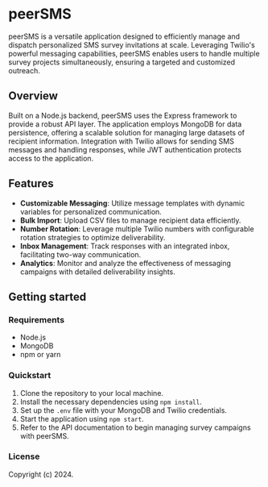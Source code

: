 # peerSMS

peerSMS is a versatile application designed to efficiently manage and dispatch personalized SMS survey invitations at scale. Leveraging Twilio's powerful messaging capabilities, peerSMS enables users to handle multiple survey projects simultaneously, ensuring a targeted and customized outreach.

## Overview

Built on a Node.js backend, peerSMS uses the Express framework to provide a robust API layer. The application employs MongoDB for data persistence, offering a scalable solution for managing large datasets of recipient information. Integration with Twilio allows for sending SMS messages and handling responses, while JWT authentication protects access to the application.

## Features

- **Customizable Messaging**: Utilize message templates with dynamic variables for personalized communication.
- **Bulk Import**: Upload CSV files to manage recipient data efficiently.
- **Number Rotation**: Leverage multiple Twilio numbers with configurable rotation strategies to optimize deliverability.
- **Inbox Management**: Track responses with an integrated inbox, facilitating two-way communication.
- **Analytics**: Monitor and analyze the effectiveness of messaging campaigns with detailed deliverability insights.

## Getting started

### Requirements

- Node.js
- MongoDB
- npm or yarn

### Quickstart

1. Clone the repository to your local machine.
2. Install the necessary dependencies using `npm install`.
3. Set up the `.env` file with your MongoDB and Twilio credentials.
4. Start the application using `npm start`.
5. Refer to the API documentation to begin managing survey campaigns with peerSMS.

### License

Copyright (c) 2024.